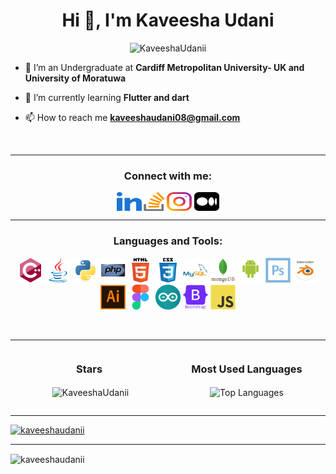 <h1 align="center">Hi 👋, I'm Kaveesha Udani</h1>
<p align="center"> <img src="https://komarev.com/ghpvc/?username=KaveeshaUdanii&label=Profile%20views&color=0e75b6&style=flat" alt="KaveeshaUdanii" /> </p>


- 🔭 I’m an Undergraduate at **Cardiff Metropolitan University- UK and University of Moratuwa**
- 🌱 I’m currently learning **Flutter and dart**

- 📫 How to reach me **kaveeshaudani08@gmail.com**

</br>
<hr size="1px"/>

<h3 align="center">Connect with me:</h3>
<p align="center">
<a href="https://www.linkedin.com/in/kaveesha-udani-bb83552bb/" target="blank"><img align="center" src="https://raw.githubusercontent.com/teamedwardforever/Readme-Generator/71f25dd8b98329b168142a6b782a107b75eab178/svg/Social/linked-in-alt.svg" alt="https://www.linkedin.com/in/kaveesha-udani-bb83552bb" height="30" width="40" /></a><a href="https://stackoverflow.com/users/24166816" target="blank"><img align="center" src="https://raw.githubusercontent.com/teamedwardforever/Readme-Generator/71f25dd8b98329b168142a6b782a107b75eab178/svg/Social/stack-overflow.svg" alt="24166816" height="30" width="40" /></a><a href="https://instagram.com/https://www.instagram.com/kavee__u?igsh=MXV2cXFkdm9seXFpcQ%3D%3D&utm_source=qr" target="blank"><img align="center" src="https://raw.githubusercontent.com/teamedwardforever/Readme-Generator/71f25dd8b98329b168142a6b782a107b75eab178/svg/Social/instagram.svg" alt="https://www.instagram.com/kavee__u?igsh=MXV2cXFkdm9seXFpcQ%3D%3D&utm_source=qr" height="30" width="40" /></a>
<a href="https://medium.com/@kaveeshaudani08" target="blank"><img align="center" src="https://github.com/IshanHansaka/skill-icons/blob/IshanHansaka/icons/medium-.svg" alt="kaveeshaudani08" height="30" width="40"/></a>
</p>



<hr size="1px"/>


<h3 align="center">Languages and Tools:</h3>
<p align="center">
<img src="https://raw.githubusercontent.com/teamedwardforever/Readme-Generator/71f25dd8b98329b168142a6b782a107b75eab178/svg/Skills/Languages/cplusplus-original.svg" alt="CPP" width="40" height="40"/>
<img src="https://raw.githubusercontent.com/teamedwardforever/Readme-Generator/71f25dd8b98329b168142a6b782a107b75eab178/svg/Skills/Languages/java-original.svg" alt="Java" width="40" height="40"/>
<img src="https://raw.githubusercontent.com/teamedwardforever/Readme-Generator/71f25dd8b98329b168142a6b782a107b75eab178/svg/Skills/Languages/python-original.svg" alt="Python" width="40" height="40"/>
<img src="https://raw.githubusercontent.com/teamedwardforever/Readme-Generator/71f25dd8b98329b168142a6b782a107b75eab178/svg/Skills/Languages/php-original.svg" alt="PHP" width="40" height="40"/>
<img src="https://raw.githubusercontent.com/teamedwardforever/Readme-Generator/71f25dd8b98329b168142a6b782a107b75eab178/svg/Skills/Frontend/html5-original-wordmark.svg" alt="HTML" width="40" height="40"/>
<img src="https://raw.githubusercontent.com/teamedwardforever/Readme-Generator/71f25dd8b98329b168142a6b782a107b75eab178/svg/Skills/Frontend/css3-original-wordmark.svg" alt="Css" width="40" height="40"/>
<img src="https://raw.githubusercontent.com/teamedwardforever/Readme-Generator/71f25dd8b98329b168142a6b782a107b75eab178/svg/Skills/Database/mysql-original-wordmark.svg" alt="Mysql" width="40" height="40"/>
<img src="https://raw.githubusercontent.com/teamedwardforever/Readme-Generator/71f25dd8b98329b168142a6b782a107b75eab178/svg/Skills/Database/mongodb-original-wordmark.svg" alt="Mongodb" width="40" height="40"/>
<img src="https://raw.githubusercontent.com/teamedwardforever/Readme-Generator/71f25dd8b98329b168142a6b782a107b75eab178/svg/Skills/Mobile/android-original-wordmark.svg" alt="Android" width="40" height="40"/>
<img src="https://raw.githubusercontent.com/teamedwardforever/Readme-Generator/71f25dd8b98329b168142a6b782a107b75eab178/svg/Skills/Software/photoshop-line.svg" alt="Photoshop" width="40" height="40"/>
<img src="https://raw.githubusercontent.com/teamedwardforever/Readme-Generator/71f25dd8b98329b168142a6b782a107b75eab178/svg/Skills/Software/blender_community_badge_white.svg" alt="Blender" width="40" height="40"/>
<img src="https://raw.githubusercontent.com/teamedwardforever/Readme-Generator/71f25dd8b98329b168142a6b782a107b75eab178/svg/Skills/Software/adobe_illustrator-icon%20(1).svg" alt="Adobe Illustrator" width="40" height="40"/>
<img src="https://raw.githubusercontent.com/teamedwardforever/Readme-Generator/71f25dd8b98329b168142a6b782a107b75eab178/svg/Skills/Software/figma-icon.svg" alt="Figma" width="40" height="40"/>
<img src="https://raw.githubusercontent.com/teamedwardforever/Readme-Generator/71f25dd8b98329b168142a6b782a107b75eab178/svg/Skills/Other/arduino-1.svg" alt="Arduino" width="40" height="40"/>
<img src="https://raw.githubusercontent.com/devicons/devicon/master/icons/bootstrap/bootstrap-plain-wordmark.svg" alt="bootstrap" width="40" height="40"/>
<img src="https://raw.githubusercontent.com/devicons/devicon/master/icons/javascript/javascript-original.svg" alt="javascript" width="40" height="40"/>
    
</p></br>

<hr size="1px"/>

<div style="display: flex; justify-content: space-between;">
    <div style="flex: 1;">
        <h3 align="center">Stars</h3>
        <p align="center">&nbsp;<img align="center" height="180em" src="https://github-readme-stats.vercel.app/api?username=KaveeshaUdanii&show_icons=true&locale=en&theme=tokyonight" alt="KaveeshaUdanii" /></p>
    </div>
    <div style="flex: 1;">
        <h3 align="center">Most Used Languages</h3>
        <p align="center"><img align="center" src="https://github-readme-stats.vercel.app/api/top-langs/?username=KaveeshaUdanii&layout=compact&theme=tokyonight" alt="Top Languages" /></p>
    </div>
</div>




<hr size="1px"/>

<p align="left"> <a href="https://github.com/ryo-ma/github-profile-trophy"><img src="https://github-profile-trophy.vercel.app/?username=kaveeshaudanii" alt="kaveeshaudanii" /></a> </p>

<hr size="1px"/>

<p><img align="center" src="https://github-readme-stats.vercel.app/api/top-langs?username=kaveeshaudanii&show_icons=true&locale=en&layout=compact" alt="kaveeshaudanii" /></p>
